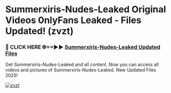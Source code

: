 # Summerxiris-Nudes-Leaked Original Videos 0nlyFans Leaked - Files Updated! (zvzt)

<h3>🔴 CLICK HERE 🌐==►► <a href="https://tinyurl.com/4mcuefdz" rel="nofollow">Summerxiris-Nudes-Leaked Updated Files</a></h3>

Get Summerxiris-Nudes-Leaked and all content. Now you can access all videos and pictures of Summerxiris-Nudes-Leaked. New Updated Files 2025!

[![zvzt](https://i.imgur.com/StAQSOY.gif)](https://tinyurl.com/4mcuefdz)
